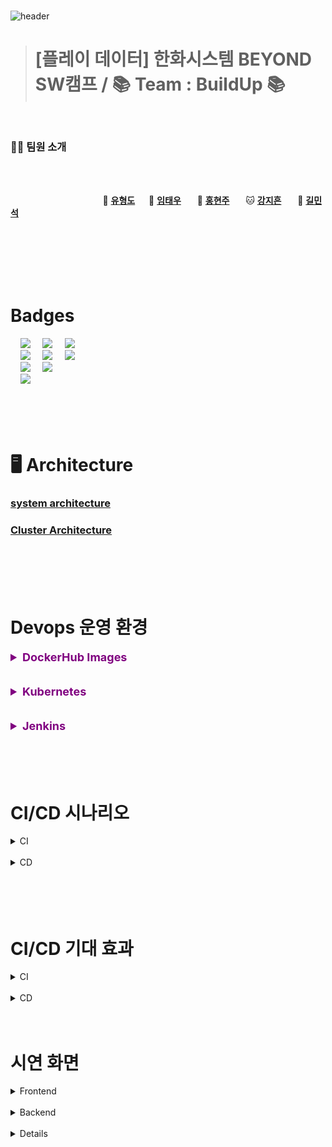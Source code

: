 <br>

![header](https://capsule-render.vercel.app/api?type=Waving&color=541D7A&height=250&section=header&text=BOOTSHELF🌠&desc=BOOTCAMP&descSize=20&descAlign=68&descAlignY=70&fontSize=100&animation=fadeIn&fontColor=ffff)

> # **[플레이 데이터] 한화시스템 BEYOND SW캠프 / 📚 Team : BuildUp 📚**

<br>

### 🤼‍♂️ 팀원 소개

<br><br>

&nbsp;　&nbsp;　&nbsp;　&nbsp;　&nbsp;　&nbsp;　&nbsp;　&nbsp;　 🦁 **[유형도](https://github.com/hyungdoyou)**&nbsp;　 🐻 **[임태우](https://github.com/Tesssssssssy)** &nbsp;　 🐶 **[홍현주](https://github.com/hyeonjju)** &nbsp;　 🐱 **[강지흔](https://github.com/heueun)** &nbsp;　 🐼 **[길민석](https://github.com/gilms0730)**
<br><br><br><br><br>

<br>

# Badges
<div align="left">
&nbsp;&nbsp;&nbsp;&nbsp;<img src="https://img.shields.io/badge/GitHub-181717?style=flat&logo=GitHub&logoColor=white&color=black"></a></a>
&nbsp;&nbsp;&nbsp;&nbsp;<img src="https://img.shields.io/badge/Git-F05032?style=flat&logo=Git&logoColor=white&color=ffa500"></a></a>
&nbsp;&nbsp;&nbsp;&nbsp;<img src="https://img.shields.io/badge/GitHub Actions-2088FF?style=flat&logo=GitHub Actions&logoColor=white&color=gray"></a></a> <br>
&nbsp;&nbsp;&nbsp;&nbsp;<img src="https://img.shields.io/badge/Jenkins-D24939?style=flat&logo=jenkins&logoColor=white"/></a></a>
&nbsp;&nbsp;&nbsp;&nbsp;<img src="https://img.shields.io/badge/Docker-2496ED?style=flat&logo=Docker&logoColor=black&color=blue"/></a></a>
&nbsp;&nbsp;&nbsp;&nbsp;<img src="https://img.shields.io/badge/Kubernetes-326CE5?style=flat&logo=Kubernetes&logoColor=blue&color=skyblue"/></a></a> <br>
&nbsp;&nbsp;&nbsp;&nbsp;<img src="https://img.shields.io/badge/Selenium-C21325?style=flat&logo=Selenium&logoColor=black&color=green"/></a></a>
&nbsp;&nbsp;&nbsp;&nbsp;<img src="https://img.shields.io/badge/Jest-C21325?style=flat&logo=Jest&logoColor=black&color=orange"/></a></a> <br>
&nbsp;&nbsp;&nbsp;&nbsp;<img src="https://img.shields.io/badge/Slack-4A154B?style=flat&logo=Slack&logoColor=yellow&color=purple"/></a></a>
</div>

<br>
<br>
<br>
<br>

# 🖥️ Architecture

### [system architecture](https://github.com/beyond-sw-camp/be02-fin-BuildUp-KMS/assets/105422037/8b43264d-ded8-4656-b779-532fc8a254d0)

### [Cluster Architecture](https://github.com/beyond-sw-camp/be02-fin-BuildUp-KMS/assets/105422037/db082524-56c8-4e6a-98ae-953167014d56)


<br>
<br>
<br>
<br>

# Devops 운영 환경
<details>
<summary style="font-size: 18px; font-weight: bold; color: purple;">DockerHub Images</summary>

<h3>백엔드</h3>
<img width="500" alt="docker hub backend" src="https://github.com/beyond-sw-camp/be02-fin-BuildUp-KMS/assets/105422037/e6d1b2ca-2209-4b93-8c93-a0b1d7fde036">

<br>

<h3>프론트엔드</h3>
<img width="500" alt="docker hub frontend" src="https://github.com/beyond-sw-camp/be02-fin-BuildUp-KMS/assets/105422037/8d33cccb-fdc8-4995-94a2-c5fabced2f8b">

<br>
</details>

<br>
<br>

<details>
<summary style="font-size: 18px; font-weight: bold; color: purple;">Kubernetes</summary>

</details>

<br>
<br>

<details>
<summary style="font-size: 18px; font-weight: bold; color: purple;">Jenkins</summary>

</details>

<br>
<br>
<br>
<br>

# CI/CD 시나리오
<details>
<summary>CI</summary>

<h3>백엔드</h3>

#### 1. ```Github```  원격 저장소의 개발 중인 브랜치에 ```push``` <br>

#### 2. 개발 중이던 브랜치에서 ```Github```  ```develop``` 브랜치에 ```pull request``` <br>

#### 3. ```pull request```가 완료됨과 동시에 ```Github Webhook```을 통해 ```Jenkins```에 알림 <br>

#### 4. ```Jenkins```가 푸쉬된 새 코드를 가져오기 위해 ```git clone``` <br>

#### 5. ```Jenkins```는 ```mvn```을 통해 컴파일 및 패키징 <br>

#### 6. ```Jenkins```는 ```mvn```을 통해 테스트 코드 실행 <br>

#### 7. 테스트 코드 실행 전후로```Slack```의 ```'#buildup-dev'``` 채널로 알림 전송 (성공, 실패) <br>


<br>
<br>

<h3>프론트엔드</h3>

#### 1. ```Github```  원격 저장소의 개발 중인 브랜치에 ```push``` <br>

#### 2. 개발 중이던 브랜치에서 ```Github```  ```develop``` 브랜치에 ```pull request``` <br>

#### 3. ```pull request```가 완료됨과 동시에 ```Github Webhook```을 통해 ```Jenkins```에 알림 <br>

#### 4. ```Jenkins```가 푸쉬된 새 코드를 가져오기 위해 ```git clone``` <br>

#### 5. ```Jenkins```는 ```npm```을 통해 package 설치 <br>

#### 6. ```Jenkins```는 기존에 생성되어 있던 ```dist``` 폴더 삭제 <br>

#### 7. 빌드 전후로 ```Slack```의 ```'#buildup-dev'``` 채널로 알림 전송 (성공, 실패) <br>

#### 8. ```Jenkins```는 ```npm```을 통해 ```build``` <br>

#### 9. 테스트 코드 실행 전후로 ```Slack```의 ```'#buildup-dev'``` 채널로 알림 전송 (성공, 실패) <br>

</details>

<br>

<details>
<summary>CD</summary>

<h3>백엔드 / 프론트엔드</h3>

#### 1. ```Jenkins```는 ```Docker Build``` 단계에서 새로운 ```Docker Image```를 ```Build```하고 ```tag``` 지정 (2.x) <br>

#### 2. ```Docker Image``` 빌드 전후로 ```Slack```의 ```'#buildup-dev'``` 채널로 알림 전송 (성공, 실패) <br>

#### 3. ```Build```된 ```Docker Image```는 ```Docker Push```를 통해 ```Docker Hub```로 ```push``` **[hyungdoyou/bootshelf-fe]** <br>

#### 4. ```Docker Push``` 전후로 ```Slack```의 ```'#buildup-dev'``` 채널로 알림 전송 (성공, 실패) <br>

#### 5. ```Jenkins```는 미리 등록되어 있던 ```ssh``` server 설정을 이용해 ```K8S Cluster```의 ```master``` 서버에 ```deployment.yaml``` update <br>

#### 6. update된 Deployment 파일은 ```kubectl``` 명령어를 통해 ```K8S Cluster```에 적용 <br>

#### 7. deployment.yaml 전송 후 ```Slack```의 ```'#buildup-dev'``` 채널로 알림 전송 (성공, 실패) <br>

#### 8. ```Jenkins``` Pipeline 종료 후 ```Slack```의 ```'#buildup-dev'``` 채널로 최종 알림 전송 <br>

<br>

</details>

<br>
<br>
<br>
<br>

# CI/CD 기대 효과
<details>
<summary>CI</summary>
코드를 변경했을 때 자동으로 Build되어 빠르고 안정적으로 코드를 통합할 수 있고
항상 배포 준비가 완료된 상태를 유지할 수 있다. 

</details>

<br>

<details>
<summary>CD</summary>
개발자가 Github의 remote repository에 code를 push할 때마다 자동으로 빌드 및 배포되기 때문에
수동 배포에 비해 시간과 노력을 크게 절약할 수 있고 사용자에게 즉각적인 업데이트를 제공할 수 있다. 

</details>

<br>
<br>

# 시연 화면
<details>
<summary>Frontend</summary>

</details>

<br>

<details>
<summary>Backend</summary>

</details>

<br>

<details>
<summary">Slack Alarm</summary>

</details>

<br>
<br>